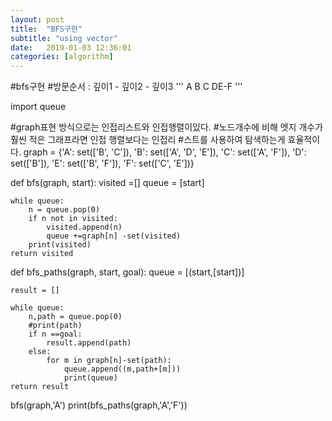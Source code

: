 ```yaml
---
layout: post
title:  "BFS구현"
subtitle: "using vector"
date:   2019-01-03 12:36:01
categories: [algorithm]
---
```


#bfs구현
#방문순서 : 깊이1 - 깊이2 - 깊이3
'''
    A
   B C
  DE-F
'''

import queue

#graph표현 방식으로는 인접리스트와 인접행렬이있다.
#노드개수에 비해 엣지 개수가 훨씬 적은 그래프라면 인접 행렬보다는 인접리
#스트를 사용하여 탐색하는게 효율적이다.
graph = {'A': set(['B', 'C']),
         'B': set(['A', 'D', 'E']),
         'C': set(['A', 'F']),
         'D': set(['B']),
         'E': set(['B', 'F']),
         'F': set(['C', 'E'])}


def bfs(graph, start):
    visited =[]
    queue = [start]

    while queue:
        n = queue.pop(0)
        if n not in visited:
            visited.append(n)
            queue +=graph[n] -set(visited)
        print(visited)
    return visited
def bfs_paths(graph, start, goal):
    queue = [(start,[start])]

    result = []

    while queue:
        n,path = queue.pop(0)
        #print(path)
        if n ==goal:
            result.append(path)
        else:
            for m in graph[n]-set(path):
                queue.append((m,path+[m]))
                print(queue)
    return result
bfs(graph,'A')
print(bfs_paths(graph,'A','F'))
